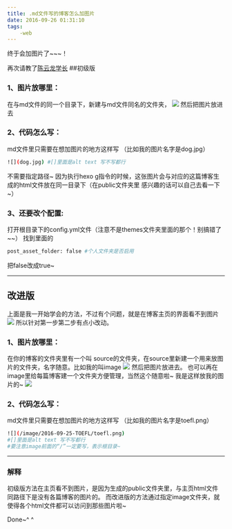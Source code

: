 ```yaml
---
title: .md文件写的博客怎么加图片
date: 2016-09-26 01:31:10
tags: 
	-web
---
```

终于会加图片了~~~！
<!--more--->
再次请教了[陈云龙学长](http://www.cylong.com/)
##初级版
### 1、图片放哪里：
在与md文件的同一个目录下，新建与md文件同名的文件夹，
![](/image/2016-09-25-addImg/new_folder.png)
然后把图片放进去
	
### 2、代码怎么写：
md文件里只需要在想加图片的地方这样写
（比如我的图片名字是dog.jpg）
```bash
![](dog.jpg) #[]里面是alt text 写不写都行
```
不需要指定路径~
因为执行hexo g指令的时候，这张图片会与对应的这篇博客生成的html文件放在同一目录下（在public文件夹里 感兴趣的话可以自己去看一下~）
### 3、还要改个配置:
打开根目录下的config.yml文件（注意不是themes文件夹里面的那个！别搞错了~~）
找到里面的
```bash
post_asset_folder: false #个人文件夹是否启用
```
把false改成true~

---------------------------------------------
## 改进版
上面是我一开始学会的方法，不过有个问题，就是在博客主页的界面看不到图片
![](/image/2016-09-25-addImg/wrong.png)
所以针对第一步第二步有点小改动。

### 1、图片放哪里：
在你的博客的文件夹里有一个叫 source的文件夹，在source里新建一个用来放图片的文件夹，名字随意。比如我的叫image
![](/image/2016-09-25-addImg/new_folder1.0_.png)
然后把图片放进去。
也可以再在image里给每篇博客建一个文件夹方便管理，当然这个随意啦~
我是这样放我的图片的~
![](/image/2016-09-25-addImg/pic.png)
### 2、代码怎么写：
md文件里只需要在想加图片的地方这样写
（比如我的图片名字是toefl.png）
```bash
![](/image/2016-09-25-TOEFL/toefl.png) 
#[]里面是alt text 写不写都行
#要注意image前面的“/”一定要写，表示根目录~
```

**********************************

### 解释
初级版方法在主页看不到图片，是因为生成的public文件夹里，与主页html文件 同路径下是没有各篇博客的图片的。
而改进版的方法通过指定image文件夹，就使得各个html文件都可以访问到那些图片啦~

Done~^ ^

